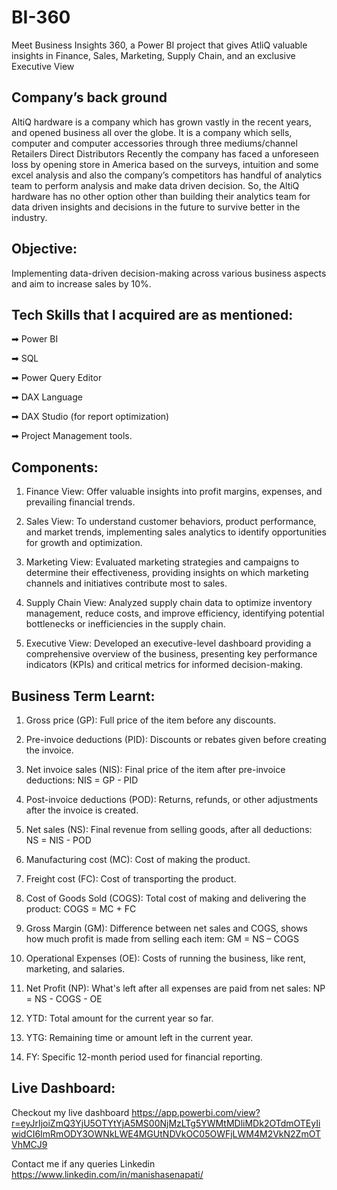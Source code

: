 # BI-360
Meet Business Insights 360, a Power BI project that gives AtliQ valuable insights in Finance, Sales, Marketing, Supply Chain, and an exclusive Executive View
## Company’s back ground
AltiQ hardware is a company which has grown vastly in the recent years, and opened business all over the globe.
It is a company which sells, computer and computer accessories through three mediums/channel
Retailers
Direct
Distributors
Recently the company has faced a unforeseen loss by opening store in America based on the surveys, intuition and some excel analysis and also the company’s competitors has handful of analytics team to perform analysis and make data driven decision. So, the AltiQ hardware has no other option other than building their analytics team for data driven insights and decisions in the future to survive better in the industry.

## Objective:
Implementing data-driven decision-making across various business aspects and aim to increase sales by 10%.


## Tech Skills that I acquired are as mentioned:

➡ Power BI 

➡ SQL 

➡ Power Query Editor 

➡ DAX Language 

➡ DAX Studio (for report optimization) 

➡ Project Management tools.

## Components:
1. Finance View: Offer valuable insights into profit margins, expenses, and prevailing financial trends.

2. Sales View: To understand customer behaviors, product performance, and market trends, implementing sales analytics to identify opportunities for growth and optimization.

3. Marketing View: Evaluated marketing strategies and campaigns to determine their effectiveness, providing insights on which marketing channels and initiatives contribute most to sales.

4. Supply Chain View: Analyzed supply chain data to optimize inventory management, reduce costs, and improve efficiency, identifying potential bottlenecks or inefficiencies in the supply chain.

5. Executive View: Developed an executive-level dashboard providing a comprehensive overview of the business, presenting key performance indicators (KPIs) and critical metrics for informed decision-making.

## Business Term Learnt:

1. Gross price (GP): Full price of the item before any discounts.

2. Pre-invoice deductions (PID): Discounts or rebates given before creating the invoice.

3. Net invoice sales (NIS): Final price of the item after pre-invoice deductions: NIS = GP - PID

4. Post-invoice deductions (POD): Returns, refunds, or other adjustments after the invoice is created.

5. Net sales (NS): Final revenue from selling goods, after all deductions: NS = NIS - POD

6. Manufacturing cost (MC): Cost of making the product.

7. Freight cost (FC): Cost of transporting the product.

8. Cost of Goods Sold (COGS): Total cost of making and delivering the product: COGS = MC + FC

9. Gross Margin (GM): Difference between net sales and COGS, shows how much profit is made from selling each item: GM = NS – COGS

10. Operational Expenses (OE): Costs of running the business, like rent, marketing, and salaries.

11. Net Profit (NP): What's left after all expenses are paid from net sales: NP = NS - COGS - OE

12. YTD: Total amount for the current year so far.

13. YTG: Remaining time or amount left in the current year.

14. FY: Specific 12-month period used for financial reporting.

## Live Dashboard:
Checkout my live dashboard https://app.powerbi.com/view?r=eyJrIjoiZmQ3YjU5OTYtYjA5MS00NjMzLTg5YWMtMDliMDk2OTdmOTEyIiwidCI6ImRmODY3OWNkLWE4MGUtNDVkOC05OWFjLWM4M2VkN2ZmOTVhMCJ9

Contact me if any queries Linkedin https://www.linkedin.com/in/manishasenapati/
